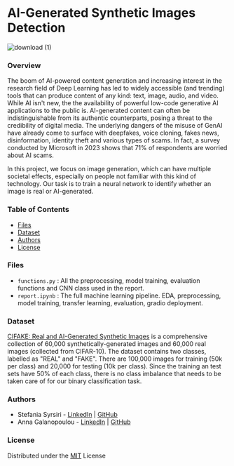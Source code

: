 # AI-Generated Synthetic Images Detection
![download (1)](https://github.com/user-attachments/assets/21f50705-ef92-4106-b776-157810235b6c)

### Overview
The boom of AI-powered content generation and increasing interest in the research field of Deep Learning has led to widely accessible (and trending) tools that can produce content of any kind: text, image, audio, and video. While AI isn't new, the the availability of powerful low-code generative AI applications to the public is. AI-generated content can often be indistinguishable from its authentic counterparts, posing a threat to the credibility of digital media. The underlying dangers of the misuse of GenAI have already come to surface with deepfakes, voice cloning, fakes news, disinformation, identity theft and various types of scams. In fact, a survey conducted by Microsoft in 2023 shows that 71% of respondents are worried about AI scams.

In this project, we focus on image generation, which can have multiple societal effects, especially on people not familiar with this kind of technology. Our task is to train a neural network to identify whether an image is real or AI-generated.

### Table of Contents
- [Files](#files)
- [Dataset](#dataset)
- [Authors](#authors)
- [License](#license)

### Files
- `functions.py` : All the preprocessing, model training, evaluation functions and CNN class used in the report.
- `report.ipynb` : The full machine learning pipeline. EDA, preprocessing, model training, transfer learning, evaluation, gradio deployment.

### Dataset
<a href="https://www.kaggle.com/datasets/birdy654/cifake-real-and-ai-generated-synthetic-images">CIFAKE: Real and AI-Generated Synthetic Images</a> is a comprehensive collection of 60,000 synthetically-generated images and 60,000 real images (collected from CIFAR-10). The dataset contains two classes, labelled as "REAL" and "FAKE". There are 100,000 images for training (50k per class) and 20,000 for testing (10k per class). Since the training an test sets have 50% of each class, there is no class imbalance that needs to be taken care of for our binary classification task.

### Authors
- Stefania Syrsiri - [LinkedIn](https://www.linkedin.com/in/stefania-syrsiri/) | [GitHub](https://github.com/stefsyrsiri)
- Anna Galanopoulou - [LinkedIn](https://www.linkedin.com/in/anna-galanopoulou/) | [GitHub](https://github.com/tzitzi2662)

### License
Distributed under the [MIT](https://choosealicense.com/licenses/mit/) License
